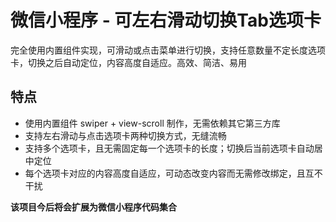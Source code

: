 # 微信小程序 - 可左右滑动切换Tab选项卡
完全使用内置组件实现，可滑动或点击菜单进行切换，支持任意数量不定长度选项卡，切换之后自动定位，内容高度自适应。高效、简洁、易用

## 特点
* 使用内置组件 swiper + view-scroll 制作，无需依赖其它第三方库
* 支持左右滑动与点击选项卡两种切换方式，无缝流畅
* 支持多个选项卡，且无需固定每一个选项卡的长度；切换后当前选项卡自动居中定位
* 每个选项卡对应的内容高度自适应，可动态改变内容而无需修改绑定，且互不干扰

**该项目今后将会扩展为微信小程序代码集合**